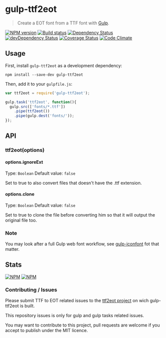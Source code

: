 # gulp-ttf2eot
> Create a EOT font from a TTF font with [Gulp](http://gulpjs.com/).

[![NPM version](https://badge.fury.io/js/gulp-ttf2eot.png)](https://npmjs.org/package/gulp-ttf2eot) [![Build status](https://secure.travis-ci.org/nfroidure/gulp-ttf2eot.png)](https://travis-ci.org/nfroidure/gulp-ttf2eot) [![Dependency Status](https://david-dm.org/nfroidure/gulp-ttf2eot.png)](https://david-dm.org/nfroidure/gulp-ttf2eot) [![devDependency Status](https://david-dm.org/nfroidure/gulp-ttf2eot/dev-status.png)](https://david-dm.org/nfroidure/gulp-ttf2eot#info=devDependencies) [![Coverage Status](https://coveralls.io/repos/nfroidure/gulp-ttf2eot/badge.png?branch=master)](https://coveralls.io/r/nfroidure/gulp-ttf2eot?branch=master) [![Code Climate](https://codeclimate.com/github/nfroidure/gulp-ttf2eot.png)](https://codeclimate.com/github/nfroidure/gulp-ttf2eot)

## Usage

First, install `gulp-ttf2eot` as a development dependency:

```shell
npm install --save-dev gulp-ttf2eot
```

Then, add it to your `gulpfile.js`:

```javascript
var ttf2eot = require('gulp-ttf2eot');

gulp.task('ttf2eot', function(){
  gulp.src(['fonts/*.ttf'])
    .pipe(ttf2eot())
    .pipe(gulp.dest('fonts/'));
});
```

## API

### ttf2eot(options)

#### options.ignoreExt
Type: `Boolean`
Default value: `false`

Set to true to also convert files that doesn't have the .ttf extension.

#### options.clone
Type: `Boolean`
Default value: `false`

Set to true to clone the file before converting him so that it will output the
 original file too.

### Note

You may look after a full Gulp web font workflow, see
 [gulp-iconfont](https://github.com/nfroidure/gulp-iconfont)
  fot that matter.

## Stats

[![NPM](https://nodei.co/npm/gulp-ttf2eot.png?downloads=true&stars=true)](https://nodei.co/npm/gulp-ttf2eot/)
[![NPM](https://nodei.co/npm-dl/gulp-ttf2eot.png)](https://nodei.co/npm/gulp-ttf2eot/)

### Contributing / Issues

Please submit TTF to EOT related issues to the
 [ttf2eot project](https://github.com/fontello/ttf2eot)
 on wich gulp-ttf2eot is built.

This repository issues is only for gulp and gulp tasks related issues.

You may want to contribute to this project, pull requests are welcome if you
 accept to publish under the MIT licence.
